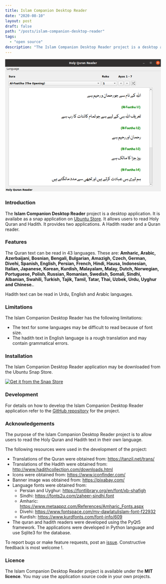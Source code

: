```yaml
---
title: Islam Companion Desktop Reader
date: "2020-08-10"
layout: post
draft: false
path: "/posts/islam-companion-desktop-reader"
tags:
  - "open source"
description: "The Islam Companion Desktop Reader project is a desktop application. It is availabe as a snap application on Ubuntu Store. It allows users to read Holy Quran and Hadith. It provides two applications. A Hadith reader and a Quran reader."
---
```


![Islam Companion Desktop Reader](./islamcompanion-desktop-reader.png)

### Introduction

The **Islam Companion Desktop Reader** project is a desktop application. It is availabe as a snap application on [Ubuntu Store](https://snapcraft.io/islamcompanion). It allows users to read Holy Quran and Hadith. It provides two applications. A Hadith reader and a Quran reader.

### Features

The Quran text can be read in 43 languages. These are: **Amharic, Arabic, Azerbaijani, Bosnian, Bengali, Bulgarian, Amazigh, Czech, German, Divehi, Spanish, English, Persian, French, Hindi, Hausa, Indonesian, Italian, Japanese, Korean, Kurdish, Malayalam, Malay, Dutch, Norwegian, Portuguese, Polish, Russian, Romanian, Swedish, Somali, Sindhi, Albanian, Swahili, Turkish, Tajik, Tamil, Tatar, Thai, Uzbek, Urdu, Uyghur and Chinese.**.
  
Hadith text can be read in Urdu, English and Arabic languages.

### Limitations

The Islam Companion Desktop Reader has the following limitations:

* The text for some languages may be difficult to read because of font size.
* The hadith text in English language is a rough translation and may contain grammatical errors.

### Installation
The Islam Companion Desktop Reader application may be downloaded from the Ubuntu Snap Store.

[![Get it from the Snap Store](https://snapcraft.io/static/images/badges/en/snap-store-white.svg)](https://snapcraft.io/islamcompanion)

### Development

For details on how to develop the Islam Companion Desktop Reader application refer to the [GitHub repository](https://github.com/pakjiddat/islam-companion-desktop-reader) for the project.

### Acknowledgements

The purpose of the Islam Companion Desktop Reader project is to allow users to read the Holy Quran and Hadith text in their own language.

The following resources were used in the development of the project:

* Translations of the Quran were obtained from: https://tanzil.net/trans/
* Translations of the Hadith were obtained from: http://www.hadithcollection.com/downloads.html
* Icons were obtained from: https://www.iconfinder.com/
* Banner image was obtained from: https://pixabay.com/
* Language fonts were obtained from:
  * Persian and Uyghur: https://fontlibrary.org/en/font/xb-shafigh
  * Sindhi: https://fonts2u.com/zaheer-sindhi.font
  * Amharic: https://www.metaappz.com/References/Amharic_Fonts.aspx
  * Divehi: https://www.fontspace.com/mv-dawlatulislam-font-f22932
  * Kurdish: https://www.kurdfonts.com/font-info/609
* The quran and hadith readers were developed using the PyQt5 framework. The applications were developed in Python language and use Sqlite3 for the database.

To report bugs or make feature requests, post an [issue](https://github.com/pakjiddat/islam-companion-desktop-reader/issues). Constructive feedback is most welcome !.

### Licence 

The Islam Companion Desktop Reader project is available under the **MIT licence**. You may use the application source code in your own projects.
